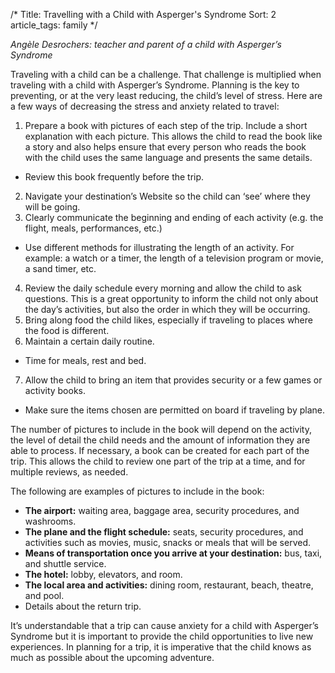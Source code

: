 /*
Title: Travelling with a Child with Asperger's Syndrome
Sort: 2
article_tags: family
*/

*Angèle Desrochers: teacher and parent of a child with Asperger’s Syndrome*

Traveling with a child can be a challenge. That challenge is multiplied when traveling with a child with Asperger’s Syndrome.  Planning is the key to preventing, or at the very least reducing, the child’s level of stress.  Here are a few ways of decreasing the stress and anxiety related to travel:

1. Prepare a book with pictures of each step of the trip. Include a short explanation with each picture. This allows the child to read the book like a story and also helps ensure that every person who reads the book with the child uses the same language and presents the same details.
  * Review this book frequently before the trip.
2. Navigate your destination’s Website so the child can ‘see’ where they will be going.
3. Clearly communicate the beginning and ending of each activity (e.g. the flight, meals, performances, etc.)
  * Use different methods for illustrating the length of an activity. For example: a watch or a timer, the length of a television program or movie, a sand timer, etc.  
4. Review the daily schedule every morning and allow the child to ask questions. This is a great opportunity to inform the child not only about the day’s activities, but also the order in which they will be occurring.  
5. Bring along food the child likes, especially if traveling to places where the food is different.
6. Maintain a certain daily routine.
  * Time for meals, rest and bed.
7. Allow the child to bring an item that provides security or a few games or activity books.
* Make sure the items chosen are permitted on board if traveling by plane.

The number of pictures to include in the book will depend on the activity, the level of detail the child needs and the amount of information they are able to process. If necessary, a book can be created for each part of the trip. This allows the child to review one part of the trip at a time, and for multiple reviews, as needed.

The following are examples of pictures to include in the book:

* **The airport:** waiting area, baggage area, security procedures, and washrooms.
* **The plane and the flight schedule:** seats, security procedures, and activities such as movies, music, snacks or meals that will be served.
* **Means of transportation once you arrive at your destination:** bus, taxi, and shuttle service.
* **The hotel:** lobby, elevators, and room.
* **The local area and activities:** dining room, restaurant, beach, theatre, and pool.
* Details about the return trip.

It’s understandable that a trip can cause anxiety for a child with Asperger’s Syndrome but it is important to provide the child opportunities to live new experiences.  In planning for a trip, it is imperative that the child knows as much as possible about the upcoming adventure.  
